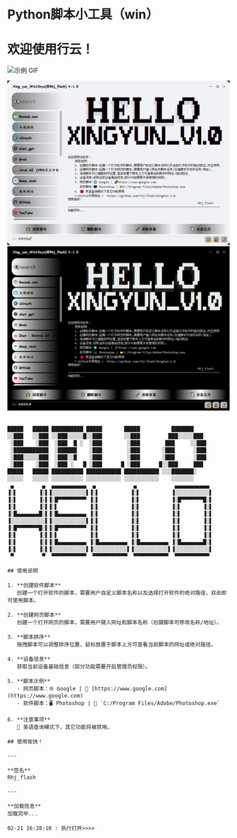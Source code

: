 # Python脚本小工具（win）
# 欢迎使用行云！
<img src="https://raw.githubusercontent.com/rhj-flash/XingYun-1.0/master/example_photo/3.gif" width="1040" height="768" alt="示例 GIF">

![示例图片](https://github.com/rhj-flash/XingYun-1.0/blob/master/example_photo/1.png)
![示例图片](https://github.com/rhj-flash/XingYun-1.0/blob/master/example_photo/2.png)


```plaintext

█████   █████ ██████████ █████       █████          ███████   
░░███   ░░███ ░░███░░░░░█░░███       ░░███         ███░░░░░███ 
 ░███    ░███  ░███  █ ░  ░███        ░███        ███     ░░███
 ░███████████  ░██████    ░███        ░███       ░███      ░███
 ░███░░░░░███  ░███░░█    ░███        ░███       ░███      ░███
 ░███    ░███  ░███ ░   █ ░███      █ ░███      █░░███     ███ 
█████   █████ ██████████ ███████████ ███████████ ░░░███████░  
░░░░░   ░░░░░ ░░░░░░░░░░ ░░░░░░░░░░░ ░░░░░░░░░░░    ░░░░░░░        
 ▄         ▄  ▄▄▄▄▄▄▄▄▄▄▄  ▄            ▄            ▄▄▄▄▄▄▄▄▄▄▄ 
▐░▌       ▐░▌▐░░░░░░░░░░░▌▐░▌          ▐░▌          ▐░░░░░░░░░░░▌
▐░▌       ▐░▌▐░█▀▀▀▀▀▀▀▀▀ ▐░▌          ▐░▌          ▐░█▀▀▀▀▀▀▀█░▌
▐░▌       ▐░▌▐░▌          ▐░▌          ▐░▌          ▐░▌       ▐░▌
▐░█▄▄▄▄▄▄▄█░▌▐░█▄▄▄▄▄▄▄▄▄ ▐░▌          ▐░▌          ▐░▌       ▐░▌
▐░░░░░░░░░░░▌▐░░░░░░░░░░░▌▐░▌          ▐░▌          ▐░▌       ▐░▌
▐░█▀▀▀▀▀▀▀█░▌▐░█▀▀▀▀▀▀▀▀▀ ▐░▌          ▐░▌          ▐░▌       ▐░▌
▐░▌       ▐░▌▐░▌          ▐░▌          ▐░▌          ▐░▌       ▐░▌
▐░▌       ▐░▌▐░█▄▄▄▄▄▄▄▄▄ ▐░█▄▄▄▄▄▄▄▄▄ ▐░█▄▄▄▄▄▄▄▄▄ ▐░█▄▄▄▄▄▄▄█░▌
▐░▌       ▐░▌▐░░░░░░░░░░░▌▐░░░░░░░░░░░▌▐░░░░░░░░░░░▌▐░░░░░░░░░░░▌
 ▀         ▀  ▀▀▀▀▀▀▀▀▀▀▀  ▀▀▀▀▀▀▀▀▀▀▀  ▀▀▀▀▀▀▀▀▀▀▀  ▀▀▀▀▀▀▀▀▀▀▀ 

## 使用说明

1. **创建软件脚本**  
   创建一个打开软件的脚本，需要用户自定义脚本名称以及选择打开软件的绝对路径，双击即可使用脚本。

2. **创建网页脚本**  
   创建一个打开网页的脚本，需要用户键入网址和脚本名称（右键脚本可修改名称/地址）。

3. **脚本排序**  
   拖拽脚本可以调整排序位置，鼠标放置于脚本上方可查看当前脚本的网址或绝对路径。

4. **设备信息**  
   获取当前设备基础信息（部分功能需要开启管理员权限）。

5. **脚本示例**  
   - 网页脚本：🌐 Google | 🔗 [https://www.google.com](https://www.google.com)  
   - 软件脚本：🖥️ Photoshop | 📂 `C:/Program Files/Adobe/Photoshop.exe`

6. **注意事项**  
   🔴 英语查询模式下，其它功能将被禁用。

## 使用愉快！

---

**签名**  
Rhj_flash  

---

**加载信息**  
加载完毕...

02-21 16:28:10 : 执行打开>>>>


